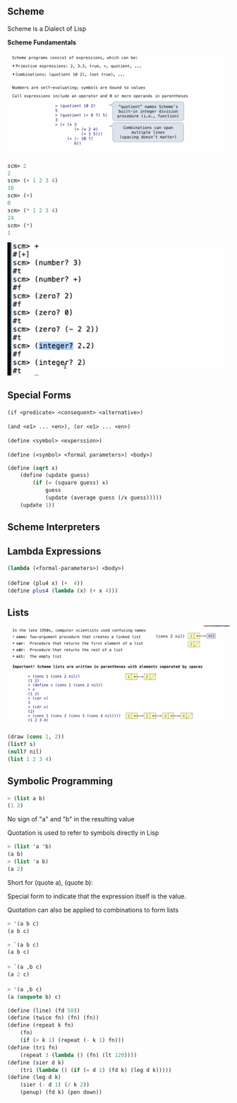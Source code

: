 ## Scheme

Scheme is a Dialect of Lisp

**Scheme Fundamentals**

![image-20220516111904561](Lecture_21_Scheme.assets/image-20220516111904561.png)

```scheme
scm> 2
2
scm> (+ 1 2 3 4)
10
scm> (+)
0
scm> (* 1 2 3 4)
24
scm> (*)
1
```

![image-20220516112301282](Lecture_21_Scheme.assets/image-20220516112301282.png)

## Special Forms

```
(if <predicate> <consequent> <alternative>)

(and <e1> ... <en>), (or <e1> ... <en>)

(define <symbol> <experssion>)

(define (<symbol> <formal parameters>) <body>)
```

```scheme
(define (sqrt x)
  	(define (update guess)
 		(if (= (square guess) x)
            guess
            (update (average guess (/x guess)))))
  	(update 1))
```

## Scheme Interpreters

## Lambda Expressions

```scheme
(lambda (<formal-parameters>) <body>)

(define (plu4 x) (+  4))
(define plus4 (lambda (x) (+ x 4)))
```

## Lists

![image-20220530101223279](Lecture_21_Scheme.assets/image-20220530101223279.png)

 ```scheme
 (draw (cons 1, 2))
 (list? s)
 (null? nil) 
 (list 1 2 3 4)
 ```



## Symbolic Programming

 ```scheme
 > (list a b)
 (1 2)
 ```

No sign of "a" and "b" in the resulting value

Quotation is used to refer to symbols directly in Lisp

```scheme
> (list 'a 'b)
(a b)
> (list 'a b)
(a 2)
```

Short for (quote a), (quote b):

Special form to indicate that the expression itself is the value.

Quotation can also be applied to combinations to form lists

```scheme
> '(a b c)
(a b c)
```

```scheme
> `(a b c)
(a b c)

> `(a ,b c)
(a 2 c)

> '(a ,b c)
(a (unquote b) c)
```



```scheme
(define (line) (fd 50))
(define (twice fn) (fn) (fn))
(define (repeat k fn)
    (fn)
    (if (> k 1) (repeat (- k 1) fn)))
(define (tri fn)
    (repeat 3 (lambda () (fn) (lt 120))))
(define (sier d k)
    (tri (lambda () (if (= d 1) (fd k) (leg d k)))))
(define (leg d k)
    (sier (- d 1) (/ k 2))
    (penup) (fd k) (pen down))
```

